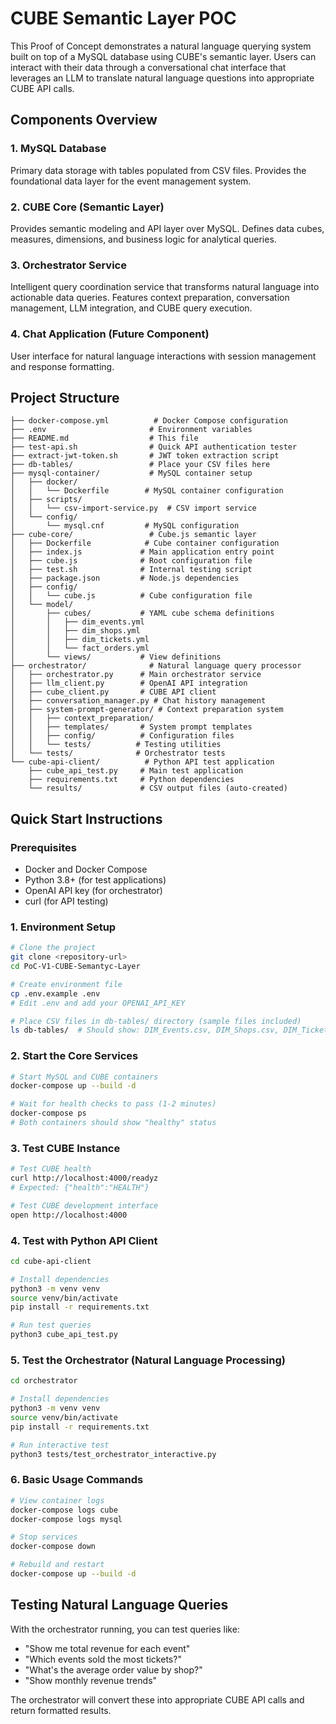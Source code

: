 # CUBE Semantic Layer POC

This Proof of Concept demonstrates a natural language querying system built on top of a MySQL database using CUBE's semantic layer. Users can interact with their data through a conversational chat interface that leverages an LLM to translate natural language questions into appropriate CUBE API calls.

## Components Overview

### 1. MySQL Database
Primary data storage with tables populated from CSV files. Provides the foundational data layer for the event management system.

### 2. CUBE Core (Semantic Layer)
Provides semantic modeling and API layer over MySQL. Defines data cubes, measures, dimensions, and business logic for analytical queries.

### 3. Orchestrator Service
Intelligent query coordination service that transforms natural language into actionable data queries. Features context preparation, conversation management, LLM integration, and CUBE query execution.

### 4. Chat Application (Future Component)
User interface for natural language interactions with session management and response formatting.

## Project Structure

```
├── docker-compose.yml          # Docker Compose configuration
├── .env                       # Environment variables
├── README.md                  # This file
├── test-api.sh                # Quick API authentication tester
├── extract-jwt-token.sh       # JWT token extraction script
├── db-tables/                 # Place your CSV files here
├── mysql-container/           # MySQL container setup
│   ├── docker/
│   │   └── Dockerfile        # MySQL container configuration
│   ├── scripts/
│   │   └── csv-import-service.py  # CSV import service
│   └── config/
│       └── mysql.cnf         # MySQL configuration
├── cube-core/                 # Cube.js semantic layer
│   ├── Dockerfile            # Cube container configuration
│   ├── index.js             # Main application entry point
│   ├── cube.js              # Root configuration file
│   ├── test.sh              # Internal testing script
│   ├── package.json         # Node.js dependencies
│   ├── config/
│   │   └── cube.js          # Cube configuration file
│   └── model/
│       ├── cubes/           # YAML cube schema definitions
│       │   ├── dim_events.yml
│       │   ├── dim_shops.yml
│       │   ├── dim_tickets.yml
│       │   └── fact_orders.yml
│       └── views/           # View definitions
├── orchestrator/              # Natural language query processor
│   ├── orchestrator.py      # Main orchestrator service
│   ├── llm_client.py        # OpenAI API integration
│   ├── cube_client.py       # CUBE API client
│   ├── conversation_manager.py # Chat history management
│   ├── system-prompt-generator/ # Context preparation system
│   │   ├── context_preparation/
│   │   ├── templates/       # System prompt templates
│   │   ├── config/          # Configuration files
│   │   └── tests/          # Testing utilities
│   └── tests/              # Orchestrator tests
└── cube-api-client/          # Python API test application
    ├── cube_api_test.py     # Main test application
    ├── requirements.txt     # Python dependencies
    └── results/             # CSV output files (auto-created)
```

## Quick Start Instructions

### Prerequisites
- Docker and Docker Compose
- Python 3.8+ (for test applications)
- OpenAI API key (for orchestrator)
- curl (for API testing)

### 1. Environment Setup

```bash
# Clone the project
git clone <repository-url>
cd PoC-V1-CUBE-Semantyc-Layer

# Create environment file
cp .env.example .env
# Edit .env and add your OPENAI_API_KEY

# Place CSV files in db-tables/ directory (sample files included)
ls db-tables/  # Should show: DIM_Events.csv, DIM_Shops.csv, DIM_Tickets.csv, FACT_Orders.csv
```

### 2. Start the Core Services

```bash
# Start MySQL and CUBE containers
docker-compose up --build -d

# Wait for health checks to pass (1-2 minutes)
docker-compose ps
# Both containers should show "healthy" status
```

### 3. Test CUBE Instance

```bash
# Test CUBE health
curl http://localhost:4000/readyz
# Expected: {"health":"HEALTH"}

# Test CUBE development interface
open http://localhost:4000
```

### 4. Test with Python API Client

```bash
cd cube-api-client

# Install dependencies
python3 -m venv venv
source venv/bin/activate
pip install -r requirements.txt

# Run test queries
python3 cube_api_test.py
```

### 5. Test the Orchestrator (Natural Language Processing)

```bash
cd orchestrator

# Install dependencies
python3 -m venv venv
source venv/bin/activate
pip install -r requirements.txt

# Run interactive test
python3 tests/test_orchestrator_interactive.py
```

### 6. Basic Usage Commands

```bash
# View container logs
docker-compose logs cube
docker-compose logs mysql

# Stop services
docker-compose down

# Rebuild and restart
docker-compose up --build -d
```

## Testing Natural Language Queries

With the orchestrator running, you can test queries like:
- "Show me total revenue for each event"
- "Which events sold the most tickets?"
- "What's the average order value by shop?"
- "Show monthly revenue trends"

The orchestrator will convert these into appropriate CUBE API calls and return formatted results.